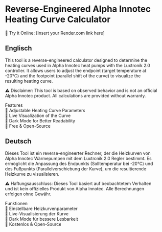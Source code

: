 # Reverse-Engineered Alpha Innotec Heating Curve Calculator
🔗 Try it Online: [Insert your Render.com link here]
## Englisch
This tool is a reverse-engineered calculator designed to determine the heating curves used in Alpha Innotec heat pumps with the Luxtronik 2.0 controller. It allows users to adjust the endpoint (target temperature at -20°C) and the footpoint (parallel shift of the curve) to visualize the resulting heating curve.

⚠️ Disclaimer: This tool is based on observed behavior and is not an official Alpha Innotec product. All calculations are provided without warranty.

Features  
🔹 Adjustable Heating Curve Parameters  
🔹 Live Visualization of the Curve  
🔹 Dark Mode for Better Readability  
🔹 Free & Open-Source  

## Deutsch
Dieses Tool ist ein reverse-engineerter Rechner, der die Heizkurven von Alpha Innotec Wärmepumpen mit dem Luxtronik 2.0 Regler bestimmt. Es ermöglicht die Anpassung des Endpunkts (Solltemperatur bei -20°C) und des Fußpunkts (Parallelverschiebung der Kurve), um die resultierende Heizkurve zu visualisieren.

⚠️ Haftungsausschluss: Dieses Tool basiert auf beobachtetem Verhalten und ist kein offizielles Produkt von Alpha Innotec. Alle Berechnungen erfolgen ohne Gewähr.

Funktionen  
🔹 Einstellbare Heizkurvenparameter  
🔹 Live-Visualisierung der Kurve  
🔹 Dark Mode für bessere Lesbarkeit  
🔹 Kostenlos & Open-Source  


